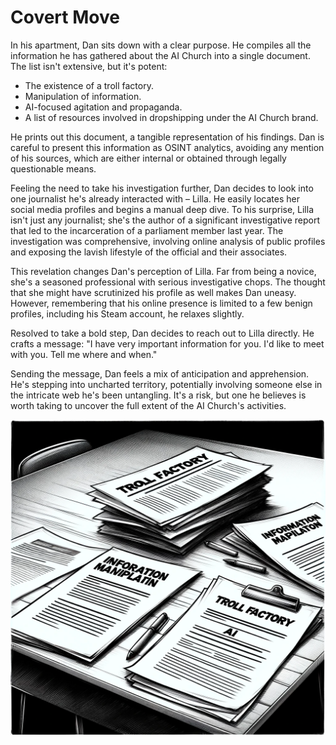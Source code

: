 # Covert Move

In his apartment, Dan sits down with a clear purpose. He compiles all the information he has gathered about the AI Church into a single document. The list isn't extensive, but it's potent:

* The existence of a troll factory.
* Manipulation of information.
* AI-focused agitation and propaganda.
* A list of resources involved in dropshipping under the AI Church brand.

He prints out this document, a tangible representation of his findings. Dan is careful to present this information as OSINT analytics, avoiding any mention of his sources, which are either internal or obtained through legally questionable means.

Feeling the need to take his investigation further, Dan decides to look into one journalist he's already interacted with – Lilla. He easily locates her social media profiles and begins a manual deep dive. To his surprise, Lilla isn't just any journalist; she's the author of a significant investigative report that led to the incarceration of a parliament member last year. The investigation was comprehensive, involving online analysis of public profiles and exposing the lavish lifestyle of the official and their associates.

This revelation changes Dan's perception of Lilla. Far from being a novice, she's a seasoned professional with serious investigative chops. The thought that she might have scrutinized his profile as well makes Dan uneasy. However, remembering that his online presence is limited to a few benign profiles, including his Steam account, he relaxes slightly.

Resolved to take a bold step, Dan decides to reach out to Lilla directly. He crafts a message: "I have very important information for you. I'd like to meet with you. Tell me where and when."

Sending the message, Dan feels a mix of anticipation and apprehension. He's stepping into uncharted territory, potentially involving someone else in the intricate web he's been untangling. It's a risk, but one he believes is worth taking to uncover the full extent of the AI Church's activities.

![The list of facts](./images/21.facts.png "The list of facts")

